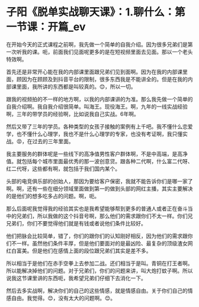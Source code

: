 # 子阳《脱单实战聊天课》：1.聊什么：第一节课：开篇_ev

在开始今天的正式课程之前啊，我先做一个简单的自我介绍。因为很多兄弟们是第一次听我的课。呃，前面我们见面呢更多的是在短视频里面去见面。那以一个老头特效啊。

首先还是非常开心能在我的内部课里面跟兄弟们见到面啊。因为在我的内部课里面，顾因为在顾顾及到抖音平台的限制，很多东西我是不能讲全的。但是在我的内部课里面，我所讲的东西都是叫较真的。😊，所以一切。

跟我的视频拍的不一样的地方啊，以我的内部课讲的为准。那么我先做一个简单的自我介绍啊。我自我介绍很简单。叫海王。现役海王。啊，九年的一线实战经验啊，三年的带学员的经验啊，比如说我自己实战。6年啊。

然后又带了三年的学员。各种类型的女孩子接触的案例有上千吧。我不懂什么恋爱学，也不懂什么心理学，我也不是什么心理学的专家，也没有考证啊，我只懂实战。😡，在过去的三年里面。

我主要服务的群体呢是一些线下的高净值男性客户群体啊，不是中高端，是高净值。就包括每个城市里面最优秀的那一波创意贷。跟各种二代啊，什么富二代呀、红二代呀，这些都有啊，就包括于我们国内某个。

头部的电竞俱乐部的创始人，那因为要给客户保密，我就不能告诉你们是哪一家了啊。啊，还有一些在细分领域里面做到第一的做到头部的网红主播，其实主要解决的是他们的想多吃多占的问题。啊，呃。

那么后面呢我觉得我的经验其实也是我希望能够帮到更多的普通人或者正在奋斗当中的兄弟们，所以我做的这个抖音号啊，那么他们的需求跟你们不太一样。你们兄兄弟们，你们不要觉得他们就是有钱或者说他们条件比较好。

他们把脉会比较简单，错了，你们的跟你们的认知刚好相反，因为他们的需求跟你们不一样。虽然他们条件丰厚，但是他们要面对的是最凶险、最复杂的顶级渣女网红白富美。但是他们在感情上面的段位跟兄弟们其实是差不多。

所以相当于是他们在赤手空拳上去参加二战。还们相当于是叫。青铜在打王者啊。所以能解决掉他们的问题。对于兄弟们，你们的问题来讲，叫大炮打蚊子啊。所以说我这节课里讲的东西呃，我希望兄弟们仔细下去消化一下。

然后去多实战啊，解决你们的自己的这些情感，就是情感自由。关于你们自己的情感自由。我觉得。😊，没有太大的问题啊。😊。

